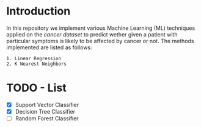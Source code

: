 # Introduction

In this repository we implement various Machine Learning (ML) techniques applied on the *cancer dataset*
to predict wether given a patient with particular symptoms is likely to be
affected by cancer or not.
The methods implemented are listed as follows:
```
1. Linear Regression
2. K Nearest Neighbors
```
# TODO - List
- [x] Support Vector Classifier
- [x] Decision Tree Classifier
- [ ] Random Forest Classifier